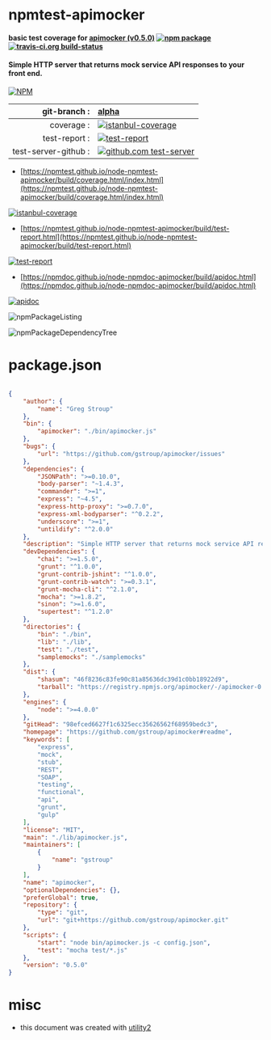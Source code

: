 # npmtest-apimocker

#### basic test coverage for  [apimocker (v0.5.0)](https://github.com/gstroup/apimocker#readme)  [![npm package](https://img.shields.io/npm/v/npmtest-apimocker.svg?style=flat-square)](https://www.npmjs.org/package/npmtest-apimocker) [![travis-ci.org build-status](https://api.travis-ci.org/npmtest/node-npmtest-apimocker.svg)](https://travis-ci.org/npmtest/node-npmtest-apimocker)

#### Simple HTTP server that returns mock service API responses to your front end.

[![NPM](https://nodei.co/npm/apimocker.png?downloads=true&downloadRank=true&stars=true)](https://www.npmjs.com/package/apimocker)

| git-branch : | [alpha](https://github.com/npmtest/node-npmtest-apimocker/tree/alpha)|
|--:|:--|
| coverage : | [![istanbul-coverage](https://npmtest.github.io/node-npmtest-apimocker/build/coverage.badge.svg)](https://npmtest.github.io/node-npmtest-apimocker/build/coverage.html/index.html)|
| test-report : | [![test-report](https://npmtest.github.io/node-npmtest-apimocker/build/test-report.badge.svg)](https://npmtest.github.io/node-npmtest-apimocker/build/test-report.html)|
| test-server-github : | [![github.com test-server](https://npmtest.github.io/node-npmtest-apimocker/GitHub-Mark-32px.png)](https://npmtest.github.io/node-npmtest-apimocker/build/app/index.html) | | build-artifacts : | [![build-artifacts](https://npmtest.github.io/node-npmtest-apimocker/glyphicons_144_folder_open.png)](https://github.com/npmtest/node-npmtest-apimocker/tree/gh-pages/build)|

- [https://npmtest.github.io/node-npmtest-apimocker/build/coverage.html/index.html](https://npmtest.github.io/node-npmtest-apimocker/build/coverage.html/index.html)

[![istanbul-coverage](https://npmtest.github.io/node-npmtest-apimocker/build/screenCapture.buildCi.browser.%252Ftmp%252Fbuild%252Fcoverage.lib.html.png)](https://npmtest.github.io/node-npmtest-apimocker/build/coverage.html/index.html)

- [https://npmtest.github.io/node-npmtest-apimocker/build/test-report.html](https://npmtest.github.io/node-npmtest-apimocker/build/test-report.html)

[![test-report](https://npmtest.github.io/node-npmtest-apimocker/build/screenCapture.buildCi.browser.%252Ftmp%252Fbuild%252Ftest-report.html.png)](https://npmtest.github.io/node-npmtest-apimocker/build/test-report.html)

- [https://npmdoc.github.io/node-npmdoc-apimocker/build/apidoc.html](https://npmdoc.github.io/node-npmdoc-apimocker/build/apidoc.html)

[![apidoc](https://npmdoc.github.io/node-npmdoc-apimocker/build/screenCapture.buildCi.browser.%252Ftmp%252Fbuild%252Fapidoc.html.png)](https://npmdoc.github.io/node-npmdoc-apimocker/build/apidoc.html)

![npmPackageListing](https://npmtest.github.io/node-npmtest-apimocker/build/screenCapture.npmPackageListing.svg)

![npmPackageDependencyTree](https://npmtest.github.io/node-npmtest-apimocker/build/screenCapture.npmPackageDependencyTree.svg)



# package.json

```json

{
    "author": {
        "name": "Greg Stroup"
    },
    "bin": {
        "apimocker": "./bin/apimocker.js"
    },
    "bugs": {
        "url": "https://github.com/gstroup/apimocker/issues"
    },
    "dependencies": {
        "JSONPath": ">=0.10.0",
        "body-parser": "~1.4.3",
        "commander": ">=1",
        "express": "~4.5",
        "express-http-proxy": ">=0.7.0",
        "express-xml-bodyparser": "^0.2.2",
        "underscore": ">=1",
        "untildify": "^2.0.0"
    },
    "description": "Simple HTTP server that returns mock service API responses to your front end.",
    "devDependencies": {
        "chai": ">=1.5.0",
        "grunt": "^1.0.0",
        "grunt-contrib-jshint": "^1.0.0",
        "grunt-contrib-watch": ">=0.3.1",
        "grunt-mocha-cli": "^2.1.0",
        "mocha": ">=1.8.2",
        "sinon": ">=1.6.0",
        "supertest": "^1.2.0"
    },
    "directories": {
        "bin": "./bin",
        "lib": "./lib",
        "test": "./test",
        "samplemocks": "./samplemocks"
    },
    "dist": {
        "shasum": "46f8236c83fe90c81a85636dc39d1c0bb18922d9",
        "tarball": "https://registry.npmjs.org/apimocker/-/apimocker-0.5.0.tgz"
    },
    "engines": {
        "node": ">=4.0.0"
    },
    "gitHead": "98efced6627f1c6325ecc35626562f68959bedc3",
    "homepage": "https://github.com/gstroup/apimocker#readme",
    "keywords": [
        "express",
        "mock",
        "stub",
        "REST",
        "SOAP",
        "testing",
        "functional",
        "api",
        "grunt",
        "gulp"
    ],
    "license": "MIT",
    "main": "./lib/apimocker.js",
    "maintainers": [
        {
            "name": "gstroup"
        }
    ],
    "name": "apimocker",
    "optionalDependencies": {},
    "preferGlobal": true,
    "repository": {
        "type": "git",
        "url": "git+https://github.com/gstroup/apimocker.git"
    },
    "scripts": {
        "start": "node bin/apimocker.js -c config.json",
        "test": "mocha test/*.js"
    },
    "version": "0.5.0"
}
```



# misc
- this document was created with [utility2](https://github.com/kaizhu256/node-utility2)
